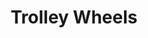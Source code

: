 ---
title: "Trolley Wheels"
description : "this is a meta description"
draft: false
image: "/images/products/trolleywheels/trolleywheels2749.jpg"
---